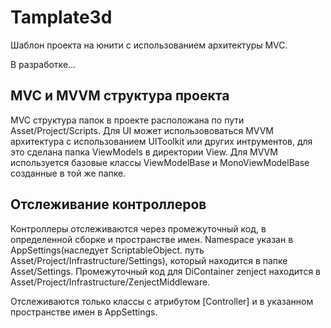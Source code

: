 # Tamplate3d
Шаблон проекта на юнити с использованием архитектуры MVC.

В разработке...

## MVC и MVVM структура проекта
MVC структура папок в проекте расположана по пути Asset/Project/Scripts. Для UI может использововаться MVVM архитектура с использованием UIToolkit или других интрументов, для это сделана папка ViewModels в директории View. Для MVVM используется базовые классы ViewModelBase и MonoViewModelBase созданные в той же папке.

## Отслеживание контроллеров
Контроллеры отслеживаются через промежуточный код, в определенной сборке и пространстве имен. Namespace указан в AppSettings(наследует ScriptableObject. путь Asset/Project/Infrastructure/Settings), который находится в папке Asset/Settings.
Промежуточный код для DiContainer zenject находится в Asset/Project/Infrastructure/ZenjectMiddleware.

Отслеживаются только классы с атрибутом [Controller] и в указанном пространстве имен в AppSettings.
